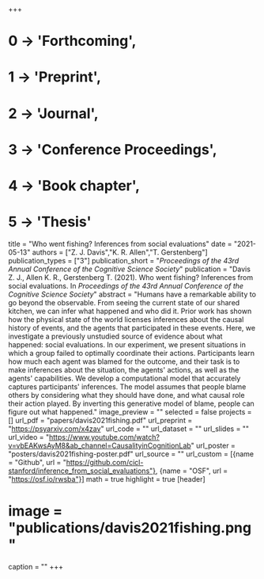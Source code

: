 +++
# 0 -> 'Forthcoming',
# 1 -> 'Preprint',
# 2 -> 'Journal',
# 3 -> 'Conference Proceedings',
# 4 -> 'Book chapter',
# 5 -> 'Thesis'

title = "Who went fishing? Inferences from social evaluations"
date = "2021-05-13"
authors = ["Z. J. Davis","K. R. Allen","T. Gerstenberg"]
publication_types = ["3"]
publication_short = "_Proceedings of the 43rd Annual Conference of the Cognitive Science Society_"
publication = "Davis Z. J., Allen K. R., Gerstenberg T. (2021). Who went fishing? Inferences from social evaluations. In _Proceedings of the 43rd Annual Conference of the Cognitive Science Society_"
abstract = "Humans have a remarkable ability to go beyond the observable. From seeing the current state of our shared kitchen, we can infer what happened and who did it. Prior work has shown how the physical state of the world licenses inferences about the causal history of events, and the agents that participated in these events. Here, we investigate a previously unstudied source of evidence about what happened: social evaluations. In our experiment, we present situations in which a group failed to optimally coordinate their actions. Participants learn how much each agent was blamed for the outcome, and their task is to make inferences about the situation, the agents' actions, as well as the agents' capabilities. We develop a computational model that accurately captures participants' inferences. The model assumes that people blame others by considering what they should have done, and what causal role their action played. By inverting this generative model of blame, people can figure out what happened."
image_preview = ""
selected = false
projects = []
url_pdf = "papers/davis2021fishing.pdf"
url_preprint = "https://psyarxiv.com/x4zav"
url_code = ""
url_dataset = ""
url_slides = ""
url_video = "https://www.youtube.com/watch?v=vbEAKwsAyM8&ab_channel=CausalityinCognitionLab"
url_poster = "posters/davis2021fishing-poster.pdf"
url_source = ""
url_custom = [{name = "Github", url = "https://github.com/cicl-stanford/inference_from_social_evaluations"}, {name = "OSF", url = "https://osf.io/rwsba"}]
math = true
highlight = true
[header]
# image = "publications/davis2021fishing.png"
caption = ""
+++